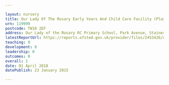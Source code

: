 ```yaml
---

layout: nursery
title: Our Lady Of The Rosary Early Years And Child Care Facility (Playschool & Cool Club)
urn: 119999
postcode: TW18 2EF
address: Our Lady of the Rosary RC Primary School, Park Avenue, Staines, Middlesex, TW18 2EF
latestReportUrl: https://reports.ofsted.gov.uk/provider/files/2453426/urn/119999.pdf
teaching: 0
development: 0
leadership: 0
outcomes: 0
overall: 1
date: 01 April 2018 
datePublish: 23 January 2015

---
```

